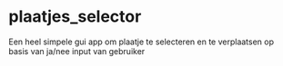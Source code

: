 # plaatjes_selector
Een heel simpele gui app om plaatje te selecteren en te verplaatsen op basis van ja/nee input van gebruiker
